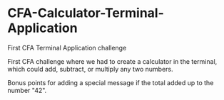 # CFA-Calculator-Terminal-Application
First CFA Terminal Application challenge

First CFA challenge where we had to create a calculator in the terminal, which could add, subtract, or multiply any two numbers.

Bonus points for adding a special message if the total added up to the number "42".
